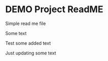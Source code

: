 # DEMO Project ReadME

Simple read me file

Some text

Test some added text

Just updating some text